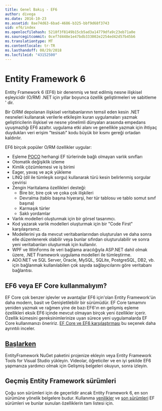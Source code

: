 ```yaml
---
title: Genel Bakış - EF6
author: divega
ms.date: 2016-10-23
ms.assetid: 8ae74d63-6bad-4686-b325-bbf9d68f3743
uid: ef6/index
ms.openlocfilehash: 5218f3f8149b15cb5ad3a14779dfa9c23eb71a0e
ms.sourcegitcommit: 0cef7d448e1e47bdb333002e2254ed42d57b45b6
ms.translationtype: MT
ms.contentlocale: tr-TR
ms.lasthandoff: 08/29/2018
ms.locfileid: "43152500"
---
```

# <a name="entity-framework-6"></a>Entity Framework 6
Entity Framework 6 (EF6) bir denenmiş ve test edilmiş nesne ilişkisel eşleyicidir (O/RM) .NET için yıllar boyunca özellik geliştirmeleri ve sabitleme ' dir.

Bir O/RM depolanan ilişkisel veritabanlarının temsil eden kesin .NET nesneleri kullanarak verilerle etkileşim kuran uygulamaları yazmak geliştiricilerin ilişkisel ve nesne yönelimli dünyaları arasında empedans uyuşmazlığı EF6 azaltır. uygulama etki alanı ve genellikle yazmak için ihtiyaç duydukları veri erişim "tesisatı" kodu büyük bir kısmı gereği ortadan kaldırılır.

EF6 birçok popüler O/RM özellikler uygular:
- Eşleme [POCO](~/ef6/resources/glossary.md#poco) herhangi EF türlerinde bağlı olmayan varlık sınıfları
- Otomatik değişiklik izleme
- Kimlik çözümlemesi ve iş birimi
- Eager, yavaş ve açık yükleme
- LINQ (dil ile tümleşik sorgu) kullanarak türü kesin belirlenmiş sorgular çevirisi
- Zengin Haritalama özellikleri desteği:
  - Bire bir, bire çok ve çoka çok ilişkileri
  - Devralma (tablo başına hiyerarşi, her tür tablosu ve tablo somut sınıf başına)
  - Karmaşık türler
  - Saklı yordamlar
- Varlık modelleri oluşturmak için bir görsel tasarımcı.
- Kod yazarak varlık modelleri oluşturmak için bir "Code First" karşılaşırsınız.
- Modellerini ya da mevcut veritabanlarından oluşturulan ve daha sonra elle düzenlenerek olabilir veya bunlar sıfırdan oluşturulabilir ve sonra yeni veritabanları oluşturmak için kullanılır.
- WPF ve WinForms ile veri bağlama aracılığıyla ASP.NET dahil olmak üzere, .NET Framework uygulama modelleri ile tümleştirme.
- ADO.NET ve SQL Server, Oracle, MySQL, SQLite, PostgreSQL, DB2, vb. için bağlanmak kullanılabilen çok sayıda sağlayıcılarını göre veritabanı bağlantısı.

## <a name="should-i-use-ef6-or-ef-core"></a>EF6 veya EF Core kullanmalıyım?

EF Core çok benzer işlevler ve avantajlar EF6 için'olan Entity Framework'ün daha modern, basit ve Genişletilebilir bir sürümüdür.
EF Core tamamını yeniden yazmak ve rağmen yine de bazı EF6'ın en gelişmiş eşleme özellikleri eksik EF6 içinde mevcut olmayan birçok yeni özellikler içerir.
Özellik kümesini gereksinimlerinize uyan sürece yeni uygulamalarda EF Core kullanmanızı öneririz.
[EF Core ve EF6 karşılaştırması](xref:efcore-and-ef6/index) bu seçenek daha ayrıntılı inceler.

## <a name="get-startedef6get-startedmd"></a>[Başlarken](~/ef6/get-started.md)

EntityFramework NuGet paketini projenize ekleyin veya Entity Framework Tools for Visual Studio yükleyin. Videolar, öğreticiler ve en iyi şekilde EF6 yapmanıza yardımcı olmak için Gelişmiş belgeleri okuyun, sonra izleyin.

## <a name="past-entity-framework-versions"></a>Geçmiş Entity Framework sürümleri

Çoğu son sürümleri için de geçerlidir ancak Entity Framework 6, en son sürümüne yönelik belgelere budur.
Kullanıma [yenilikler](~/ef6/what-is-new/index.md) ve [son sürümleri](~/ef6/what-is-new/past-releases.md) EF sürümleri ve bunlar sunulan özelliklerin tam listesi için.
